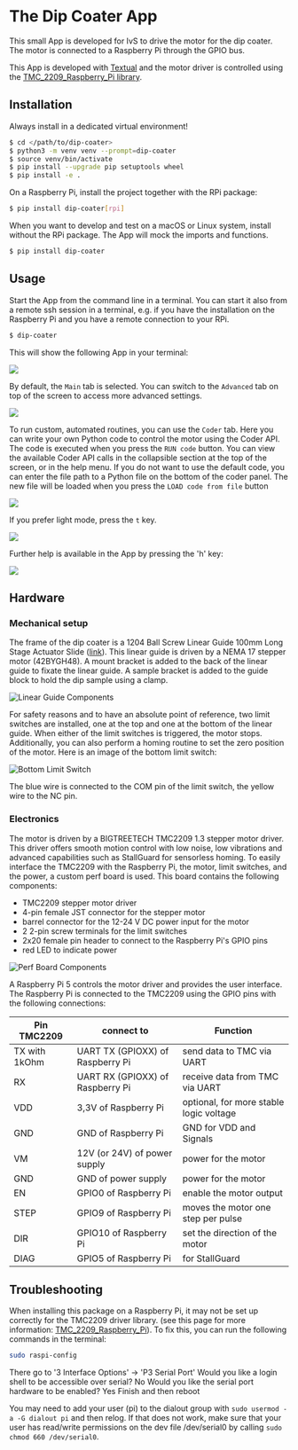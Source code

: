 # The Dip Coater App

This small App is developed for IvS to drive the motor for the dip coater. The motor is connected to a Raspberry Pi through the GPIO bus.

This App is developed with [Textual](https://www.textualize.io) and the motor driver is controlled using the [TMC_2209_Raspberry_Pi library](https://github.com/Chr157i4n/TMC2209_Raspberry_Pi).

## Installation

Always install in a dedicated virtual environment!

```bash
$ cd </path/to/dip-coater>
$ python3 -m venv venv --prompt=dip-coater
$ source venv/bin/activate
$ pip install --upgrade pip setuptools wheel
$ pip install -e .
```

On a Raspberry Pi, install the project together with the RPi package:

```bash
$ pip install dip-coater[rpi] 
```

When you want to develop and test on a macOS or Linux system, install without the RPi package. The App will mock the imports and functions.

```bash
$ pip install dip-coater
```

## Usage

Start the App from the command line in a terminal. You can start it also from a remote ssh session in a terminal, e.g. if you have the installation on the Raspberry Pi and you have a remote connection to your RPi.

```bash
$ dip-coater
```

This will show the following App in your terminal:

![](https://raw.githubusercontent.com/IvS-KULeuven/dip_coater/develop/images/dip-coater-dark.png)

By default, the `Main` tab is selected. You can switch to the `Advanced` tab on top of the screen to access more advanced settings.

![](https://raw.githubusercontent.com/IvS-KULeuven/dip_coater/develop/images/dip-coater-dark-advanced.png)

To run custom, automated routines, you can use the `Coder` tab. Here you can write your own Python code to control the motor
using the Coder API. The code is executed when you press the `RUN code` button. You can view the available Coder API calls in the 
collapsible section at the top of the screen, or in the help menu. If you do not want to use the default code, you can 
enter the file path to a Python file on the bottom of the coder panel. The new file will be loaded when you press the 
`LOAD code from file` button

![](https://raw.githubusercontent.com/IvS-KULeuven/dip_coater/develop/images/dip-coater-dark-coder.png)

If you prefer light mode, press the `t` key.

![](https://raw.githubusercontent.com/IvS-KULeuven/dip_coater/develop/images/dip-coater-light.png)

Further help is available in the App by pressing the 'h' key:

![](https://raw.githubusercontent.com/IvS-KULeuven/dip_coater/develop/images/dip-coater-help-screen.png)

## Hardware

### Mechanical setup

The frame of the dip coater is a 1204 Ball Screw Linear Guide 100mm Long Stage Actuator Slide ([link](https://www.amazon.com.be/-/en/Linear-Actuator-Running-Stepper-Router/dp/B08D3TZMT1/ref=asc_df_B08D3TZMT1/?tag=begogshpadde-21&linkCode=df0&hvadid=633312792214&hvpos=&hvnetw=g&hvrand=5176350200755500528&hvpone=&hvptwo=&hvqmt=&hvdev=c&hvdvcmdl=&hvlocint=&hvlocphy=1001162&hvtargid=pla-970595084604&psc=1&mcid=460a2b9362633e249658444c47b0b4ef)).
This linear guide is driven by a NEMA 17 stepper motor (42BYGH48). A mount bracket is added to the back of the linear guide
to fixate the linear guide. A sample bracket is added to the guide block to hold the dip sample using a clamp.

![Linear Guide Components](https://raw.githubusercontent.com/IvS-KULeuven/dip_coater/develop/images/LinearGuideComponents.png)

For safety reasons and to have an absolute point of reference, two limit switches are installed, one at the top and one at the bottom of the linear guide.
When either of the limit switches is triggered, the motor stops. Additionally, you can also perform a homing routine to set the zero position of the motor.
Here is an image of the bottom limit switch:

![Bottom Limit Switch](https://raw.githubusercontent.com/IvS-KULeuven/dip_coater/develop/images/BottomLimitSwitch.jpg)

The blue wire is connected to the COM pin of the limit switch, the yellow wire to the NC pin.

### Electronics

The motor is driven by a BIGTREETECH TMC2209 1.3 stepper motor driver. This driver offers smooth motion control with low noise, low vibrations
and advanced capabilities such as StallGuard for sensorless homing. To easily interface the TMC2209 with the Raspberry Pi, 
the motor, limit switches, and the power, a custom perf board is used. This board contains the following components:
- TMC2209 stepper motor driver
- 4-pin female JST connector for the stepper motor
- barrel connector for the 12-24 V DC power input for the motor
- 2 2-pin screw terminals for the limit switches
- 2x20 female pin header to connect to the Raspberry Pi's GPIO pins
- red LED to indicate power

![Perf Board Components](https://raw.githubusercontent.com/IvS-KULeuven/dip_coater/develop/images/PerfBoardComponents.png)

A Raspberry Pi 5 controls the motor driver and provides the user interface. The Raspberry Pi is connected to the 
TMC2209 using the GPIO pins with the following connections:

Pin TMC2209 | connect to                       | Function
-- |----------------------------------| --
TX with 1kOhm | UART TX (GPIOXX) of Raspberry Pi | send data to TMC via UART
RX | UART RX (GPIOXX) of Raspberry Pi | receive data from TMC via UART
VDD | 3,3V of Raspberry Pi             | optional, for more stable logic voltage
GND | GND of Raspberry Pi              | GND for VDD and Signals
VM | 12V (or 24V) of power supply     | power for the motor
GND | GND of power supply              | power for the motor
EN | GPIO0 of Raspberry Pi            | enable the motor output
STEP | GPIO9 of Raspberry Pi            | moves the motor one step per pulse
DIR | GPIO10 of Raspberry Pi           | set the direction of the motor
DIAG | GPIO5 of Raspberry Pi            | for StallGuard

## Troubleshooting

When installing this package on a Raspberry Pi, it may not be set up correctly for the TMC2209 driver library.
(see this page for more information: [TMC_2209_Raspberry_Pi](https://github.com/Chr157i4n/TMC2209_Raspberry_Pi?tab=readme-ov-file#troubleshoot)).
To fix this, you can run the following commands in the terminal:

```bash
sudo raspi-config
```

There go to '3 Interface Options' -> 'P3 Serial Port'
Would you like a login shell to be accessible over serial? No
Would you like the serial port hardware to be enabled? Yes
Finish and then reboot

You may need to add your user (pi) to the dialout group with `sudo usermod -a -G dialout pi` and then relog.
If that does not work, make sure that your user has read/write permissions on the dev file /dev/serial0 by calling `sudo chmod 660 /dev/serial0`.
